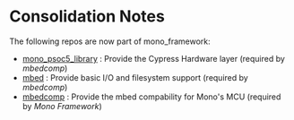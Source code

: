 # Consolidation Notes

The following repos are now part of mono_framework:

* [mono_psoc5_library](https://github.com/getopenmono/mono_psoc5_library) : Provide the Cypress Hardware layer (required by *mbedcomp*)
* [mbed](https://github.com/getopenmono/mbed) : Provide basic I/O and filesystem support (required by *mbedcomp*)
* [mbedcomp](https://github.com/getopenmono/mbedComp) : Provide the mbed compability for Mono's MCU (required by *Mono Framework*)
